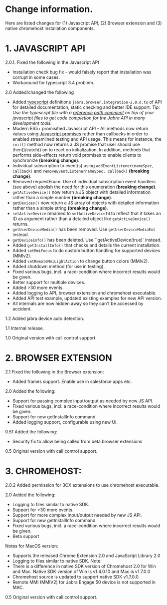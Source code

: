 # Change information.

Here are listed changes for (1) Javascript API, (2) Browser extension and (3) native chromehost installation components.

# 1. JAVASCRIPT API

2.0.1. Fixed the following in the Javascript API
* Installation check bug fix - would falsely report that installation was corrupt in some cases.
* Workaround for typescript 3.4 problem.

2.0 Added/changed the following
* Added [typescript](https://www.typescriptlang.org/) definitions `jabra.browser.integration-2.0.d.ts` of API for detailed documentation, static checking and better IDE support. *Tip: Use the typescript file with a [reference path comment](https://www.typescriptlang.org/docs/handbook/triple-slash-directives.html) on top of your javascript files to get code completion for the Jabra API in many development tools.* 
* Modern ES5+ promisified Javascript API - All methods now return values using [Javascript promises](https://developer.mozilla.org/en-US/docs/Web/JavaScript/Reference/Global_Objects/Promise) rather than callbacks in order to enabled streamlined testing and API usage. This means for instance, the `init()` method now returns a JS promise that user should use then()/catch() on to react on initialization. In addition, methods that performs side-effects return void promises
to enable clients to synchronize **(breaking change)**.
* Individual subscription to event(s) using `addEventListener(nameSpec, callback)` and `removeEventListenernameSpec, callback)` **(breaking change)**.
* Removed requestEnum. Use of individual subscription event handlers (see above) abolish the need for this enumeration **(breaking change)**.
* `getActiveDevice()` now return a JS object with detailed information rather than a simple number **(breaking change)**.
* `getDevices()` now return a JS array of objects with detailed information rather than a simple string **(breaking change)**.
* `setActiveDevice` renamed to `setActiveDeviceId` to reflect that it takes an ID as argument rather than a detailed object like `getActiveDevice()` returns.
* `getUserDeviceMedia()` has been removed. Use `getUserDeviceMediaExt` instead.
* `getDeviceInfo()` has been deleted. Use ``getActiveDevice(true)` instead.
* Added `getInstallInfo()` that checks and details the current installation.    
* Added `setMmiFocus` to do custom button handling for supported devices (MMIv2).
* Added `setRemoteMmiLightAction` to change button colors (MMIv2).
* Added shutdown method (for use in testing).
* Fixed various bugs, incl. a race-condition where incorrect results would be given.
* Better support for multiple devices.
* Added >30 more events.
* Added logging to API, browser extension and chromehost executable.
* Added API test example, updated existing examples for new API version.
* All internals are now hidden away so they can't be accessed by accident.

1.2 Added jabra device auto detection.

1.1 Internal release.

1.0 Original version with call control support.

# 2. BROWSER EXTENSION

2.1 Fixed the following in the Browser extension:
* Added frames support. Enable use in salesforce apps etc.

2.0 Added the following:
* Support for passing complex input/output as needed by new JS API.
* Fixed various bugs, incl. a race-condition where incorrect results would be given.
* Support for new getInstallInfo command.
* Added logging support, configurable using new UI.

0.51 Added the following:
* Security fix to allow being called from beta browser extensions

0.5 Original version with call control support.

# 3. CHROMEHOST:
2.0.2 Added permission for 3CX extensions to use chromehost executable.

2.0 Added the following:
* Logging to files similar to native SDK.
* Support for >30 more events.
* Support for more complex input/output needed by new JS API.
* Support for new getInstallInfo command.
* Fixed various bugs, incl. a race-condition where incorrect results would be given.
* Beta support

Notes for MacOS version:
* Supports the released Chrome Extension 2.0 and JavaScript Library 2.0
* Logging to files similar to native SDK.
Note: 
* There is a difference in native SDK version of Chromehost 2.0 for Win and Mac. Native SDK version of Win is v1.4.0.10 and Mac is v1.7.0.0
* Chromehost source is updated to support native SDK v1.7.0.0
* Remote MMI (MMIV2) for Jabra Engage 50 device is not supported in MAC.

0.5 Original version with call control support.